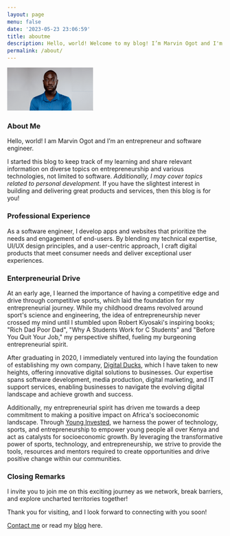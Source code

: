 ```yaml
---
layout: page
menu: false
date: '2023-05-23 23:06:59'
title: aboutme
description: Hello, world! Welcome to my blog! I’m Marvin Ogot and I'm an entrepreneur and software engineer based in Kenya.
permalink: /about/
---
```

<img class="img" src="/assets/img/uploads/dp.png" alt="Marvin Ogot" width="200px">

### About Me 

Hello, world! I am Marvin Ogot and I’m an entrepreneur and software engineer.

I started this blog to keep track of my learning and share relevant information on diverse topics on entrepreneurship and various technologies, not limited to software. *Additionally, I may cover topics related to personal development.* If you have the slightest interest in building and delivering great products and services, then this blog is for you!

### Professional Experience 

As a software engineer, I develop apps and websites that prioritize the needs and engagement of end-users. By blending my technical expertise, UI/UX design principles, and a user-centric approach, I craft digital products that meet consumer needs and deliver exceptional user experiences.

### Enterpreneurial Drive

At an early age, I learned the importance of having a competitive edge and drive through competitive sports, which laid the foundation for my entrepreneurial journey. While my childhood dreams revolved around sport's science and engineering, the idea of entrepreneurship never crossed my mind until I stumbled upon Robert Kiyosaki's inspiring books; "Rich Dad Poor Dad", "Why A Students Work for C Students" and "Before You Quit Your Job," my perspective shifted, fueling my burgeoning entrepreneurial spirit.

After graduating in 2020, I immediately ventured into laying the foundation of establishing my own company, [Digital Ducks](https://www.digitalducks.co.ke), which I have taken to new heights, offering innovative digital solutions to businesses. Our expertise spans software development, media production, digital marketing, and IT support services, enabling businesses to navigate the evolving digital landscape and achieve growth and success.

Additionally, my entrepreneurial spirit has driven me towards a deep commitment to making a positive impact on Africa's socioeconomic landscape. Through [Young Invested](https://www.younginvested.org), we harness the power of technology, sports, and entrepreneurship to empower young people all over Kenya and act as catalysts for socioeconomic growth. By leveraging the transformative power of sports, technology, and entrepreneurship, we strive to provide the tools, resources and mentors required to create opportunities and drive positive change within our communities.

### Closing Remarks

I invite you to join me on this exciting journey as we network, break barriers, and explore uncharted territories together!

Thank you for visiting, and I look forward to connecting with you soon!

[Contact me](/contact) or read my [blog](/) here.


